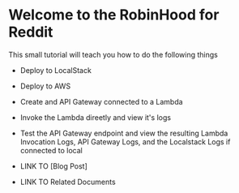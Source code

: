 # Welcome to the RobinHood for Reddit

This small tutorial will teach you how to do the following things

  - Deploy to LocalStack
  - Deploy to AWS
  - Create and API Gateway connected to a Lambda
  - Invoke the Lambda direetly and view it's logs
  - Test the API Gateway endpoint and view the resulting Lambda Invocation Logs, API Gateway Logs, and the Localstack Logs if connected to local
  
- LINK TO [Blog Post]
- LINK TO Related Documents

